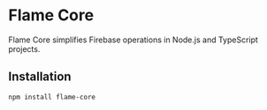# Flame Core

Flame Core simplifies Firebase operations in Node.js and TypeScript projects.

## Installation

```bash
npm install flame-core
